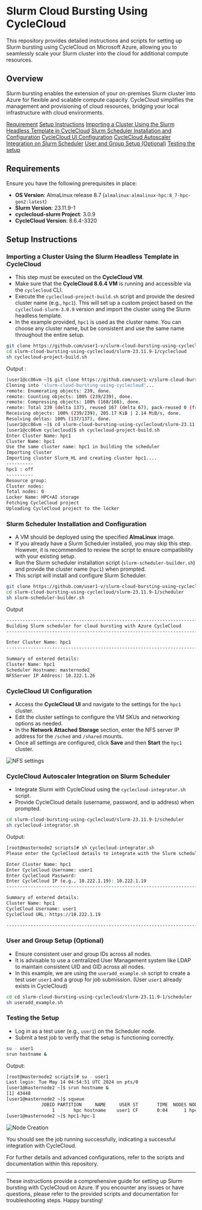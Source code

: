 # Slurm Cloud Bursting Using CycleCloud

This repository provides detailed instructions and scripts for setting up Slurm bursting using CycleCloud on Microsoft Azure, allowing you to seamlessly scale your Slurm cluster into the cloud for additional compute resources.

## Overview

Slurm bursting enables the extension of your on-premises Slurm cluster into Azure for flexible and scalable compute capacity. CycleCloud simplifies the management and provisioning of cloud resources, bridging your local infrastructure with cloud environments.

[Requirement](#requirements)
[Setup Instructions](#setup-instructions)
[Importing a Cluster Using the Slurm Headless Template in CycleCloud](#importing-a-cluster-using-the-slurm-headless-template-in-cyclecloud)
[Slurm Scheduler Installation and Configuration](#slurm-scheduler-installation-and-configuration)
[CycleCloud UI Configuration](#cyclecloud-ui-configuration)
[CycleCloud Autoscaler Integration on Slurm Scheduler](#cyclecloud-autoscaler-integration-on-slurm-scheduler)
[User and Group Setup (Optional)](#user-and-group-setup-optional)
[Testing the setup](#testing-the-setup)

## Requirements

Ensure you have the following prerequisites in place:

- **OS Version**: AlmaLinux release 8.7 (`almalinux:almalinux-hpc:8_7-hpc-gen2:latest`)
- **Slurm Version**: 23.11.9-1
- **cyclecloud-slurm Project**: 3.0.9
- **CycleCloud Version**: 8.6.4-3320

## Setup Instructions

### Importing a Cluster Using the Slurm Headless Template in CycleCloud

- This step must be executed on the **CycleCloud VM**.
- Make sure that the **CycleCloud 8.6.4 VM** is running and accessible via the `cyclecloud` CLI.
- Execute the `cyclecloud-project-build.sh` script and provide the desired cluster name (e.g., `hpc1`). This will set up a custom project based on the `cyclecloud-slurm-3.0.9` version and import the cluster using the Slurm headless template.
- In the example provided, `hpc1` is used as the cluster name. You can choose any cluster name, but be consistent and use the same name throughout the entire setup.


```bash
git clone https://github.com/user1-v/slurm-cloud-bursting-using-cyclecloud.git
cd slurm-cloud-bursting-using-cyclecloud/slurm-23.11.9-1/cyclecloud
sh cyclecloud-project-build.sh
```

Output :

```bash
[user1@cc86vm ~]$ git clone https://github.com/user1-v/slurm-cloud-bursting-using-cyclecloud.git
Cloning into 'slurm-cloud-bursting-using-cyclecloud'...
remote: Enumerating objects: 239, done.
remote: Counting objects: 100% (239/239), done.
remote: Compressing objects: 100% (168/168), done.
remote: Total 239 (delta 137), reused 167 (delta 67), pack-reused 0 (from 0)
Receiving objects: 100% (239/239), 205.17 KiB | 2.14 MiB/s, done.
Resolving deltas: 100% (137/137), done.
[user1@cc86vm ~]$ cd slurm-cloud-bursting-using-cyclecloud/slurm-23.11.9-1/cyclecloud/
[user1@cc86vm cyclecloud]$ sh cyclecloud-project-build.sh
Enter Cluster Name: hpc1
Cluster Name: hpc1
Use the same cluster name: hpc1 in building the scheduler
Importing Cluster
Importing cluster Slurm_HL and creating cluster hpc1....
----------
hpc1 : off
----------
Resource group:
Cluster nodes:
Total nodes: 0
Locker Name: HPC+AI storage
Fetching CycleCloud project
Uploading CycleCloud project to the locker
```

### Slurm Scheduler Installation and Configuration

- A VM should be deployed using the specified **AlmaLinux** image. 
- If you already have a Slurm Scheduler installed, you may skip this step. However, it is recommended to review the script to ensure compatibility with your existing setup.
- Run the Slurm scheduler installation script (`slurm-scheduler-builder.sh`) and provide the cluster name (`hpc1`) when prompted.
- This script will install and configure Slurm Scheduler.



```bash
git clone https://github.com/user1-v/slurm-cloud-bursting-using-cyclecloud.git
cd slurm-cloud-bursting-using-cyclecloud/slurm-23.11.9-1/scheduler
sh slurm-scheduler-builder.sh
```
Output 

```bash
------------------------------------------------------------------------------------------------------------------------------
Building Slurm scheduler for cloud bursting with Azure CycleCloud
------------------------------------------------------------------------------------------------------------------------------

Enter Cluster Name: hpc1
------------------------------------------------------------------------------------------------------------------------------

Summary of entered details:
Cluster Name: hpc1
Scheduler Hostname: masternode2
NFSServer IP Address: 10.222.1.26
```

### CycleCloud UI Configuration

- Access the **CycleCloud UI** and navigate to the settings for the `hpc1` cluster.
- Edit the cluster settings to configure the VM SKUs and networking options as needed.
- In the **Network Attached Storage** section, enter the NFS server IP address for the `/sched` and `/shared` mounts.
- Once all settings are configured, click **Save** and then **Start** the `hpc1` cluster.

![NFS settings](../images/NFSSettings.png)

### CycleCloud Autoscaler Integration on Slurm Scheduler

- Integrate Slurm with CycleCloud using the `cyclecloud-integrator.sh` script.
- Provide CycleCloud details (username, password, and ip address) when prompted.

```bash
cd slurm-cloud-bursting-using-cyclecloud/slurm-23.11.9-1/scheduler
sh cyclecloud-integrator.sh
```
Output:

```bash
[root@masternode2 scripts]# sh cyclecloud-integrator.sh
Please enter the CycleCloud details to integrate with the Slurm scheduler

Enter Cluster Name: hpc1
Enter CycleCloud Username: user1
Enter CycleCloud Password:
Enter CycleCloud IP (e.g., 10.222.1.19): 10.222.1.19
------------------------------------------------------------------------------------------------------------------------------

Summary of entered details:
Cluster Name: hpc1
CycleCloud Username: user1
CycleCloud URL: https://10.222.1.19

------------------------------------------------------------------------------------------------------------------------------
```

### User and Group Setup (Optional)

- Ensure consistent user and group IDs across all nodes.
- It is advisable to use a centralized User Management system like LDAP to maintain consistent UID and GID across all nodes.
- In this example, we are using the `useradd_example.sh` script to create a test user `user1` and a group for job submission. (User `user1` already exists in CycleCloud)

```bash
cd cd slurm-cloud-bursting-using-cyclecloud/slurm-23.11.9-1/scheduler
sh useradd_example.sh
```

### Testing the Setup

- Log in as a test user (e.g., `user1`) on the Scheduler node.
- Submit a test job to verify that the setup is functioning correctly.

```bash
su - user1
srun hostname &
```
Output:
```bash
[root@masternode2 scripts]# su - user1
Last login: Tue May 14 04:54:51 UTC 2024 on pts/0
[user1@masternode2 ~]$ srun hostname &
[1] 43448
[user1@masternode2 ~]$ squeue
             JOBID PARTITION     NAME     USER ST       TIME  NODES NODELIST(REASON)
                 1       hpc hostname    user1 CF       0:04      1 hpc1-hpc-1
[user1@masternode2 ~]$ hpc1-hpc-1
```
![Node Creation](../images/nodecreation.png)

You should see the job running successfully, indicating a successful integration with CycleCloud.

For further details and advanced configurations, refer to the scripts and documentation within this repository.

---

These instructions provide a comprehensive guide for setting up Slurm bursting with CycleCloud on Azure. If you encounter any issues or have questions, please refer to the provided scripts and documentation for troubleshooting steps. Happy bursting!

